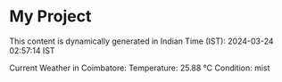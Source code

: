 # My Project

This content is dynamically generated in Indian Time (IST): 2024-03-24 02:57:14 IST


Current Weather in Coimbatore:
Temperature: 25.88 °C
Condition: mist

